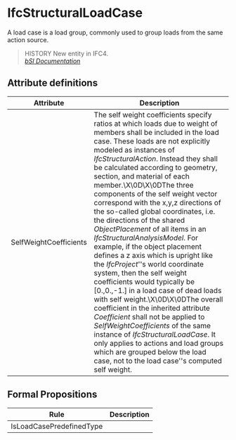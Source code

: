 IfcStructuralLoadCase
=====================
A load case is a load group, commonly used to group loads from the same action
source.  
  
> HISTORY  New entity in IFC4.  
[ _bSI
Documentation_](https://standards.buildingsmart.org/IFC/DEV/IFC4_2/FINAL/HTML/schema/ifcstructuralanalysisdomain/lexical/ifcstructuralloadcase.htm)


Attribute definitions
---------------------
| Attribute              | Description                                                                                                                                                                                                                                                                                                                                                                                                                                                                                                                                                                                                                                                                                                                                                                                                                                                                                                                                                                                                                                                                                     |
|------------------------|-------------------------------------------------------------------------------------------------------------------------------------------------------------------------------------------------------------------------------------------------------------------------------------------------------------------------------------------------------------------------------------------------------------------------------------------------------------------------------------------------------------------------------------------------------------------------------------------------------------------------------------------------------------------------------------------------------------------------------------------------------------------------------------------------------------------------------------------------------------------------------------------------------------------------------------------------------------------------------------------------------------------------------------------------------------------------------------------------|
| SelfWeightCoefficients | The self weight coefficients specify ratios at which loads due to weight of members shall be included in the load case. These loads are not explicitly modeled as instances of _IfcStructuralAction_. Instead they shall be calculated according to geometry, section, and material of each member.\X\0D\X\0DThe three components of the self weight vector correspond with the x,y,z directions of the so-called global coordinates, i.e. the directions of the shared _ObjectPlacement_ of all items in an _IfcStructuralAnalysisModel_. For example, if the object placement defines a z axis which is upright like the _IfcProject_''s world coordinate system, then the self weight coefficients would typically be [0.,0.,-1.] in a load case of dead loads with self weight.\X\0D\X\0DThe overall coefficient in the inherited attribute _Coefficient_ shall not be applied to _SelfWeightCoefficients_ of the same instance of _IfcStructuralLoadCase_. It only applies to actions and load groups which are grouped below the load case, not to the load case''s computed self weight. |

Formal Propositions
-------------------
| Rule                     | Description   |
|--------------------------|---------------|
| IsLoadCasePredefinedType |               |


